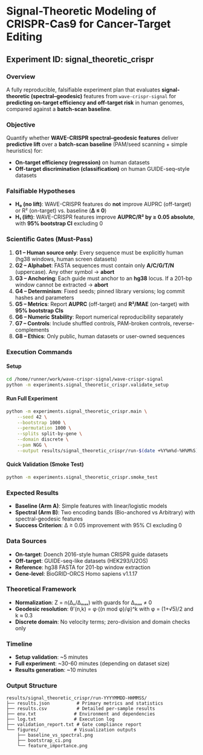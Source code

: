 # Signal-Theoretic Modeling of CRISPR-Cas9 for Cancer-Target Editing

## Experiment ID: signal_theoretic_crispr

### Overview
A fully reproducible, falsifiable experiment plan that evaluates **signal-theoretic (spectral–geodesic)** features from `wave-crispr-signal` for **predicting on-target efficiency and off-target risk** in human genomes, compared against a **batch-scan baseline**.

### Objective
Quantify whether **WAVE-CRISPR spectral–geodesic features** deliver **predictive lift** over a **batch-scan baseline** (PAM/seed scanning + simple heuristics) for:
- **On-target efficiency (regression)** on human datasets
- **Off-target discrimination (classification)** on human GUIDE-seq–style datasets

### Falsifiable Hypotheses
- **H₀ (no lift)**: WAVE-CRISPR features do **not** improve AUPRC (off-target) or R² (on-target) vs. baseline (**Δ ≤ 0**)
- **H₁ (lift)**: WAVE-CRISPR features improve **AUPRC/R² by ≥ 0.05 absolute**, with **95% bootstrap CI** excluding 0

### Scientific Gates (Must-Pass)
1. **G1 – Human source only**: Every sequence must be explicitly human (hg38 windows, human screen datasets)
2. **G2 – Alphabet**: FASTA sequences must contain only **A/C/G/T/N** (uppercase). Any other symbol → **abort**
3. **G3 – Anchoring**: Each guide must anchor to an **hg38** locus. If a 201-bp window cannot be extracted → **abort**
4. **G4 – Determinism**: Fixed seeds; pinned library versions; log commit hashes and parameters
5. **G5 – Metrics**: Report **AUPRC** (off-target) and **R²/MAE** (on-target) with **95% bootstrap CIs**
6. **G6 – Numeric Stability**: Report numerical reproducibility separately
7. **G7 – Controls**: Include shuffled controls, PAM-broken controls, reverse-complements
8. **G8 – Ethics**: Only public, human datasets or user-owned sequences

### Execution Commands

#### Setup
```bash
cd /home/runner/work/wave-crispr-signal/wave-crispr-signal
python -m experiments.signal_theoretic_crispr.validate_setup
```

#### Run Full Experiment
```bash
python -m experiments.signal_theoretic_crispr.main \
    --seed 42 \
    --bootstrap 1000 \
    --permutation 1000 \
    --splits split-by-gene \
    --domain discrete \
    --pam NGG \
    --output results/signal_theoretic_crispr/run-$(date +%Y%m%d-%H%M%S)
```

#### Quick Validation (Smoke Test)
```bash
python -m experiments.signal_theoretic_crispr.smoke_test
```

### Expected Results
- **Baseline (Arm A)**: Simple features with linear/logistic models
- **Spectral (Arm B)**: Two encoding bands (Bio-anchored vs Arbitrary) with spectral-geodesic features
- **Success Criterion**: Δ ≥ 0.05 improvement with 95% CI excluding 0

### Data Sources
- **On-target**: Doench 2016-style human CRISPR guide datasets
- **Off-target**: GUIDE-seq-like datasets (HEK293/U2OS)
- **Reference**: hg38 FASTA for 201-bp window extraction
- **Gene-level**: BioGRID-ORCS Homo sapiens v1.1.17

### Theoretical Framework
- **Normalization**: Z = n(Δₙ/Δₘₐₓ) with guards for Δₘₐₓ ≠ 0
- **Geodesic resolution**: θ'(n,k) = φ·((n mod φ)/φ)^k with φ = (1+√5)/2 and k ≈ 0.3
- **Discrete domain**: No velocity terms; zero-division and domain checks only

### Timeline
- **Setup validation**: ~5 minutes
- **Full experiment**: ~30-60 minutes (depending on dataset size)
- **Results generation**: ~10 minutes

### Output Structure
```
results/signal_theoretic_crispr/run-YYYYMMDD-HHMMSS/
├── results.json          # Primary metrics and statistics
├── results.csv           # Detailed per-sample results
├── env.txt              # Environment and dependencies
├── log.txt              # Execution log
├── validation_report.txt # Gate compliance report
└── figures/             # Visualization outputs
    ├── baseline_vs_spectral.png
    ├── bootstrap_ci.png
    └── feature_importance.png
```